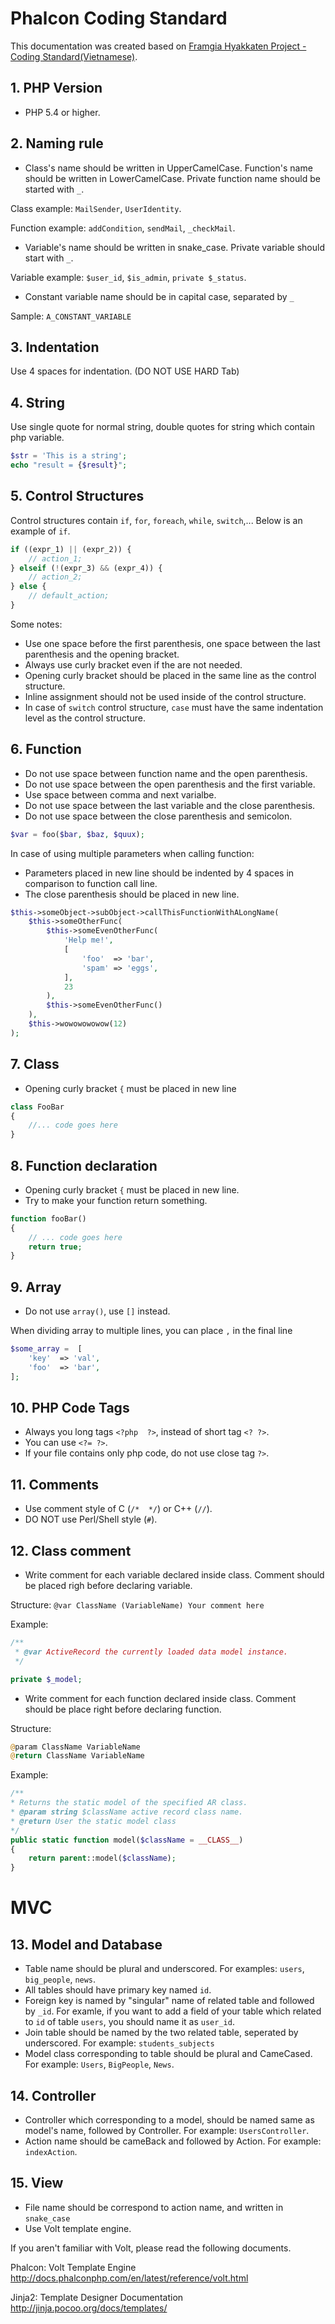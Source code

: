 # Phalcon Coding Standard

This documentation was created based on [Framgia Hyakkaten Project - Coding Standard(Vietnamese)](https://github.com/framgia/hkt/blob/master/docs/coding_standard.md).

## 1. PHP Version

* PHP 5.4 or higher.

## 2. Naming rule

* Class's name should be written in UpperCamelCase. Function's name should be written in LowerCamelCase. Private function name should be started with ```_```.

Class example: ```MailSender```, ```UserIdentity```.

Function example: ```addCondition```, ```sendMail```, ```_checkMail```.

* Variable's name should be written in snake_case. Private variable should start with ```_```.

Variable example: ```$user_id```, ```$is_admin```, ```private $_status```.

* Constant variable name should be in capital case, separated by ```_```

Sample: ```A_CONSTANT_VARIABLE```

## 3. Indentation

Use 4 spaces for indentation. (DO NOT USE HARD Tab)

## 4. String

Use single quote for normal string, double quotes for string which contain php variable.
```php
$str = 'This is a string';
echo "result = {$result}";
```

## 5. Control Structures
Control structures contain ```if```, ```for```, ```foreach```, ```while```, ```switch```,...
Below is an example of ```if```.
```php
if ((expr_1) || (expr_2)) {
    // action_1;
} elseif (!(expr_3) && (expr_4)) {
    // action_2;
} else {
    // default_action;
}
```
Some notes:
* Use one space before the first parenthesis, one space between the last parenthesis and the opening bracket.
* Always use curly bracket even if the are not needed.
* Opening curly bracket should be placed in the same line as the control structure.
* Inline assignment should not be used inside of the control structure.
* In case of ```switch``` control structure, ```case``` must have the same indentation level as the control structure.

## 6. Function
* Do not use space between function name and the open parenthesis.
* Do not use space between the open parenthesis and the first variable.
* Use space between comma and next varialbe.
* Do not use space between the last variable and the close parenthesis.
* Do not use space between the close parenthesis and semicolon.

```php
$var = foo($bar, $baz, $quux);
```

In case of using multiple parameters when calling function:
* Parameters placed in new line should be indented by 4 spaces in comparison to function call line.
* The close parenthesis should be placed in new line.

```php
$this->someObject->subObject->callThisFunctionWithALongName(
    $this->someOtherFunc(
        $this->someEvenOtherFunc(
            'Help me!',
            [
                'foo'  => 'bar',
                'spam' => 'eggs',
            ],
            23
        ),
        $this->someEvenOtherFunc()
    ),
    $this->wowowowowow(12)
);
```

## 7. Class
* Opening curly bracket ```{``` must be placed in new line
```php
class FooBar
{
    //... code goes here
}
```

## 8. Function declaration
* Opening curly bracket ```{``` must be placed in new line.
* Try to make your function return something.
```php
function fooBar()
{
    // ... code goes here
    return true;
}
```

## 9. Array
* Do not use ```array()```, use ```[]``` instead. 

When dividing array to multiple lines, you can place ```,``` in the final line

```php
$some_array =  [
    'key'  => 'val',
    'foo'  => 'bar',
];
```

## 10. PHP Code Tags
* Always you long tags ```<?php  ?>```, instead of short tag ```<? ?>```.
* You can use ```<?= ?>```.
* If your file contains only php code, do not use close tag ```?>```.

## 11. Comments
* Use comment style of C (```/*  */```) or C++ (```//```).
* DO NOT use Perl/Shell style (```#```).

## 12. Class comment
* Write comment for each variable declared inside class. Comment should be placed righ before declaring variable.

Structure: ```@var ClassName (VariableName) Your comment here```

Example:
```php
/**
 * @var ActiveRecord the currently loaded data model instance.
 */

private $_model;
```
* Write comment for each function declared inside class. Comment should be place right before declaring function.

Structure: 
```php
@param ClassName VariableName
@return ClassName VariableName
```

Example:
```php
/**
* Returns the static model of the specified AR class.
* @param string $className active record class name.
* @return User the static model class
*/
public static function model($className = __CLASS__) 
{
    return parent::model($className);
}
```

# MVC

## 13. Model and Database

* Table name should be plural and underscored. For examples: ```users```, ```big_people```, ```news```.
* All tables should have primary key named ```id```.
* Foreign key is named by "singular" name of related table and followed by ```_id```. For examle, if you want to add a field of your table which related to ```id``` of table ```users```, you should name it as ```user_id```.
* Join table should be named by the two related table, seperated by underscored. For example: ```students_subjects```
* Model class corresponding to table should be plural and CameCased. For example: ```Users```, ```BigPeople```, ```News```.

## 14. Controller

* Controller which corresponding to a model, should be named same as model's name, followed by Controller. For example: ```UsersController```.
* Action name should be cameBack and followed by Action. For example: ```indexAction```.


## 15. View

* File name should be correspond to action name, and written in ```snake_case```
* Use Volt template engine.

If you aren't familiar with Volt, please read the following documents.

Phalcon: Volt Template Engine
http://docs.phalconphp.com/en/latest/reference/volt.html

Jinja2: Template Designer Documentation
http://jinja.pocoo.org/docs/templates/
